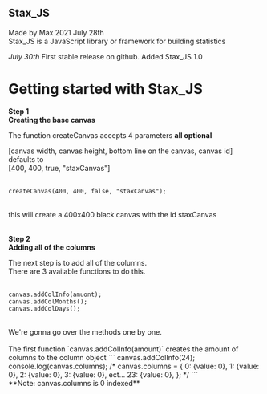 ## Stax_JS
Made by Max 2021 July 28th <br>
Stax_JS is a JavaScript library or framework for building statistics

*July 30th*
First stable release on github.
Added Stax_JS 1.0

# Getting started with Stax_JS

**Step 1**<br>
**Creating the base canvas**

The function createCanvas accepts 4 parameters **all optional**<br>

[canvas width, canvas height, bottom line on the canvas, canvas id]<br>
defaults to<br>
[400, 400, true, "staxCanvas"]<br>
<br>
```
createCanvas(400, 400, false, "staxCanvas");
```
<br>
this will create a 400x400 black canvas with the id staxCanvas<br><br>

**Step 2**<br>
**Adding all of the columns**

The next step is to add all of the columns.<br>
There are 3 available functions to do this.<br>
<br>
```
canvas.addColInfo(amuont);
canvas.addColMonths();
canvas.addColDays();
```
<br>
We're gonna go over the methods one by one.<br>
<br>
The first function `canvas.addColInfo(amount)` creates the amount of columns to the column object
```
canvas.addColInfo(24);
console.log(canvas.columns);
/*
canvas.columns = {
  0: {value: 0},
  1: {value: 0},
  2: {value: 0},
  3: {value: 0},
  ect...
  23: {value: 0},
};
*/
```
<br>
**Note: canvas.columns is 0 indexed**
